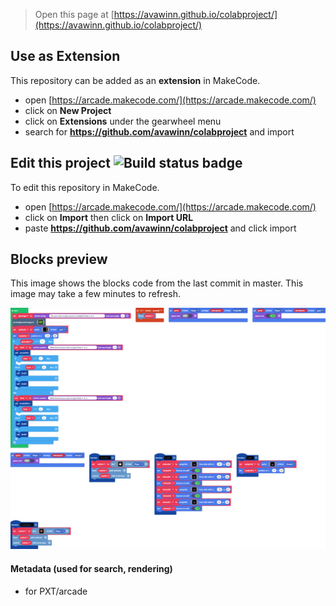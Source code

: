  


> Open this page at [https://avawinn.github.io/colabproject/](https://avawinn.github.io/colabproject/)

## Use as Extension

This repository can be added as an **extension** in MakeCode.

* open [https://arcade.makecode.com/](https://arcade.makecode.com/)
* click on **New Project**
* click on **Extensions** under the gearwheel menu
* search for **https://github.com/avawinn/colabproject** and import

## Edit this project ![Build status badge](https://github.com/avawinn/colabproject/workflows/MakeCode/badge.svg)

To edit this repository in MakeCode.

* open [https://arcade.makecode.com/](https://arcade.makecode.com/)
* click on **Import** then click on **Import URL**
* paste **https://github.com/avawinn/colabproject** and click import

## Blocks preview

This image shows the blocks code from the last commit in master.
This image may take a few minutes to refresh.

![A rendered view of the blocks](https://github.com/avawinn/colabproject/raw/master/.github/makecode/blocks.png)

#### Metadata (used for search, rendering)

* for PXT/arcade
<script src="https://makecode.com/gh-pages-embed.js"></script><script>makeCodeRender("{{ site.makecode.home_url }}", "{{ site.github.owner_name }}/{{ site.github.repository_name }}");</script>
